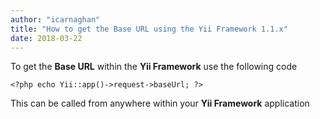 ```yaml
---
author: "icarnaghan"
title: "How to get the Base URL using the Yii Framework 1.1.x"
date: 2018-03-22
---
```


To get the **Base URL** within the **Yii Framework** use the following code

```
<?php echo Yii::app()->request->baseUrl; ?>
```

This can be called from anywhere within your **Yii Framework** application
